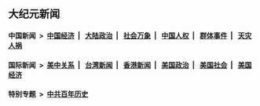 ## 大纪元新闻

#### 中国新闻 &nbsp;>&nbsp; [中国经济](indexes/ncid283/README.md?09011645) &nbsp;| &nbsp; [大陆政治](indexes/ncid277/README.md?09011645) &nbsp;| &nbsp; [社会万象](indexes/ncid282/README.md?09011645) &nbsp;| &nbsp; [中国人权](indexes/ncid278/README.md?09011645) &nbsp;| &nbsp; [群体事件](indexes/ncid279/README.md?09011645) &nbsp;| &nbsp; [天灾人祸](indexes/ncid280/README.md?09011645)

#### 国际新闻 &nbsp;>&nbsp; [美中关系](indexes/nf1412576/README.md?09011645) &nbsp;| &nbsp; [台湾新闻](indexes/ncid1349361/README.md?09011645) &nbsp;| &nbsp; [香港新闻](indexes/ncid1349362/README.md?09011645) &nbsp;| &nbsp; [美国政治](indexes/ncid1078159/README.md?09011645) &nbsp;| &nbsp; [美国社会](indexes/ncid1078160/README.md?09011645) &nbsp;| &nbsp; [美国经济](indexes/ncid1078158/README.md?09011645)

#### 特别专题 &nbsp;>&nbsp; [中共百年历史](https://github.com/epoch-news/epoch-special/blob/master/README.md?09011645)  
